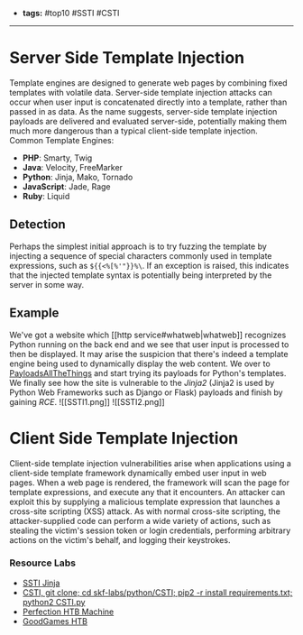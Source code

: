 - **tags:** #top10 #SSTI #CSTI
- ------------------
# Server Side Template Injection
Template engines are designed to generate web pages by combining fixed templates with volatile data. Server-side template injection attacks can occur when user input is concatenated directly into a template, rather than passed in as data. As the name suggests, server-side template injection payloads are delivered and evaluated server-side, potentially making them much more dangerous than a typical client-side template injection.
Common Template Engines:
- **PHP**: Smarty, Twig
- **Java**: Velocity, FreeMarker
- **Python**: Jinja, Mako, Tornado
- **JavaScript**: Jade, Rage
- **Ruby**: Liquid
## Detection
Perhaps the simplest initial approach is to try fuzzing the template by injecting a sequence of special characters commonly used in template expressions, such as `${{<%[%'"}}%\`. If an exception is raised, this indicates that the injected template syntax is potentially being interpreted by the server in some way.
## Example
We've got a website which [[http service#whatweb|whatweb]] recognizes Python running on the back end and we see that user input is processed to then be displayed. It may arise the suspicion that there's indeed a template engine being used to dynamically display the web content. We over to [PayloadsAllTheThings](https://github.com/swisskyrepo/PayloadsAllTheThings/tree/master/Server%20Side%20Template%20Injection) and start trying its payloads for Python's templates. We finally see how the site is vulnerable to the *Jinja2* (Jinja2 is used by Python Web Frameworks such as Django or Flask) payloads and finish by gaining *RCE*.
![[SSTI1.png]]
![[SSTI2.png]]

# Client Side Template Injection
Client-side template injection vulnerabilities arise when applications using a client-side template framework dynamically embed user input in web pages. When a web page is rendered, the framework will scan the page for template expressions, and execute any that it encounters. An attacker can exploit this by supplying a malicious template expression that launches a cross-site scripting (XSS) attack. As with normal cross-site scripting, the attacker-supplied code can perform a wide variety of actions, such as stealing the victim's session token or login credentials, performing arbitrary actions on the victim's behalf, and logging their keystrokes.
### Resource Labs
- [SSTI Jinja](https://github.com/filipkarc/ssti-flask-hacking-playground)
- [CSTI, git clone; cd skf-labs/python/CSTI; pip2 -r install requirements.txt; python2 CSTI.py](https://github.com/blabla1337/skf-labs)
- [Perfection HTB Machine](https://app.hackthebox.com/machines/Perfection)
- [GoodGames HTB](https://app.hackthebox.com/machines/446)